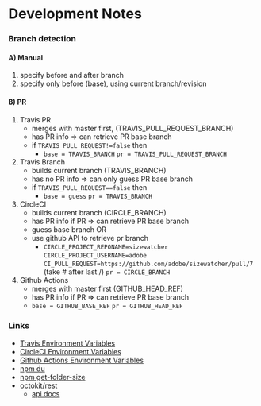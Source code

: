 # Development Notes

### Branch detection

#### A) Manual

1. specify before and after branch
2. specify only before (base), using current branch/revision

#### B) PR

1. Travis PR
   - merges with master first, (TRAVIS_PULL_REQUEST_BRANCH)
   - has PR info => can retrieve PR base branch
   - if `TRAVIS_PULL_REQUEST!=false` then
     - `base = TRAVIS_BRANCH`
       `pr = TRAVIS_PULL_REQUEST_BRANCH`
2. Travis Branch
   - builds current branch (TRAVIS_BRANCH)
   - has no PR info => can only guess PR base branch
   - if `TRAVIS_PULL_REQUEST==false` then
     - `base = guess`
       `pr = TRAVIS_BRANCH`
3. CircleCI
   - builds current branch (CIRCLE_BRANCH)
   - has PR info if PR => can retrieve PR base branch
   - guess base branch OR
   - use github API to retrieve pr branch
     - `CIRCLE_PROJECT_REPONAME=sizewatcher`
       `CIRCLE_PROJECT_USERNAME=adobe`
       `CI_PULL_REQUEST=https://github.com/adobe/sizewatcher/pull/7` (take # after last /)
       `pr = CIRCLE_BRANCH`
4. Github Actions
   - merges with master first (GITHUB_HEAD_REF)
   - has PR info if PR => can retrieve PR base branch
   - `base = GITHUB_BASE_REF`
     `pr = GITHUB_HEAD_REF`

### Links

- [Travis Environment Variables](https://docs.travis-ci.com/user/environment-variables/#default-environment-variables)
- [CircleCI Environment Variables](https://circleci.com/docs/2.0/env-vars/#built-in-environment-variables)
- [Github Actions Environment Variables](https://help.github.com/en/actions/configuring-and-managing-workflows/using-environment-variables#default-environment-variables)
- [npm du](https://www.npmjs.com/package/du)
- [npm get-folder-size](https://www.npmjs.com/package/get-folder-size)
- [octokit/rest](https://github.com/octokit/rest.js/)
    - [api docs](https://octokit.github.io/rest.js/v17)

